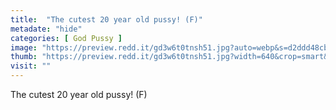 ```yaml
---
title:  "The cutest 20 year old pussy! (F)"
metadate: "hide"
categories: [ God Pussy ]
image: "https://preview.redd.it/gd3w6t0tnsh51.jpg?auto=webp&s=d2ddd48cbab76976c768444e16a7124c68ffac73"
thumb: "https://preview.redd.it/gd3w6t0tnsh51.jpg?width=640&crop=smart&auto=webp&s=a68f77e63fa88e0fa8801235314a1f397223a5e4"
visit: ""
---
```

The cutest 20 year old pussy! (F)
